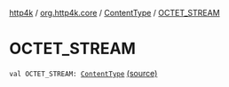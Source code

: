[http4k](../../index.md) / [org.http4k.core](../index.md) / [ContentType](index.md) / [OCTET_STREAM](./-o-c-t-e-t_-s-t-r-e-a-m.md)

# OCTET_STREAM

`val OCTET_STREAM: `[`ContentType`](index.md) [(source)](https://github.com/http4k/http4k/blob/master/http4k-core/src/main/kotlin/org/http4k/core/ContentType.kt#L27)